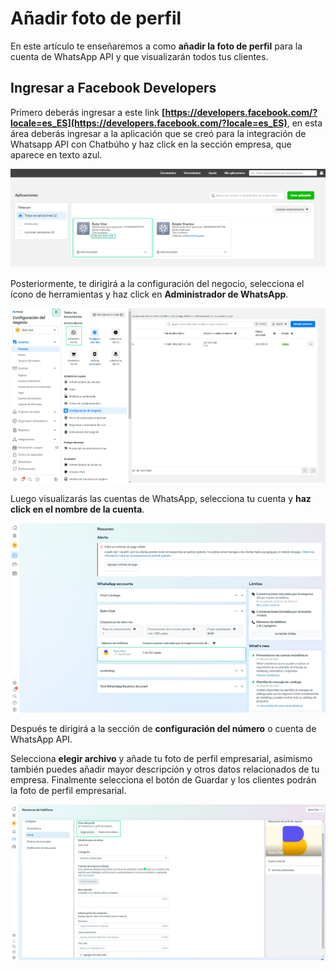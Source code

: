 # Añadir foto de perfil

En este artículo te enseñaremos a como **añadir la foto de perfil** para la cuenta de WhatsApp API y que visualizarán todos tus clientes.

## Ingresar a Facebook Developers

Primero deberás ingresar a este link **[https://developers.facebook.com/?locale=es_ES](https://developers.facebook.com/?locale=es_ES)**, en esta área deberás ingresar a la aplicación que se creó para la integración de Whatsapp API con Chatbúho y haz click en la sección empresa, que aparece en texto azul.

![Alt text](img/fotoperfil_01.png)

Posteriormente, te dirigirá a la configuración del negocio, selecciona el ícono de herramientas y haz click en  **Administrador de WhatsApp**.

![Alt text](img/fotoperfil_02.png)

Luego visualizarás las cuentas de WhatsApp, selecciona tu cuenta y **haz click en el nombre de la cuenta**.

![Alt text](img/fotoperfil_03.png)

Después  te dirigirá a la sección de **configuración del número** o cuenta de WhatsApp API.

Selecciona **elegir archivo** y añade tu foto de perfil empresarial, asimismo también puedes añadir mayor descripción y otros datos relacionados de tu empresa. Finalmente selecciona el botón de Guardar y los clientes podrán la foto de perfil empresarial.

![Alt text](img/fotoperfil_04.png)















